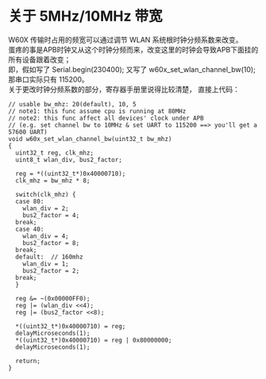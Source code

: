 # 关于 5MHz/10MHz 带宽
W60X 传输时占用的频宽可以通过调节 WLAN 系统根时钟分频系数来改变。  
蛋疼的事是APB时钟又从这个时钟分频而来，改变这里的时钟会导致APB下面挂的所有设备跟着改变；  
即，假如写了 Serial.begin(230400); 又写了 w60x_set_wlan_channel_bw(10);  那串口实际只有 115200。  
关于更改时钟分频系数的部分，寄存器手册里说得比较清楚， 直接上代码：  
```
// usable bw_mhz: 20(default), 10, 5
// note1: this func assume cpu is running at 80MHz
// note2: this func affect all devices' clock under APB
// (e.g. set channel bw to 10MHz & set UART to 115200 ==> you'll get a 57600 UART)
void w60x_set_wlan_channel_bw(uint32_t bw_mhz)
{
  uint32_t reg, clk_mhz;
  uint8_t wlan_div, bus2_factor; 
  
  reg = *((uint32_t*)0x40000710);
  clk_mhz = bw_mhz * 8;
  
  switch(clk_mhz) {
  case 80:
    wlan_div = 2;
    bus2_factor = 4;
  break;
  case 40:
    wlan_div = 4;
    bus2_factor = 8;
  break;
  default:  // 160mhz
    wlan_div = 1;
    bus2_factor = 2;
  break;
  }
  
  reg &= ~(0x00000FF0);
  reg |= (wlan_div <<4);
  reg |= (bus2_factor <<8);

  *((uint32_t*)0x40000710) = reg;
  delayMicroseconds(1);
  *((uint32_t*)0x40000710) = reg | 0x80000000;
  delayMicroseconds(1);
  
  return;
}
```
